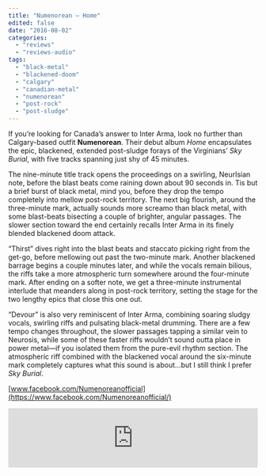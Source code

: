 ```yaml
---
title: "Numenorean – Home"
edited: false
date: "2016-08-02"
categories:
  - "reviews"
  - "reviews-audio"
tags:
  - "black-metal"
  - "blackened-doom"
  - "calgary"
  - "canadian-metal"
  - "numenorean"
  - "post-rock"
  - "post-sludge"
---
```


If you’re looking for Canada’s answer to Inter Arma, look no further than Calgary-based outfit **Numenorean**. Their debut album _Home_ encapsulates the epic, blackened, extended post-sludge forays of the Virginians’ _Sky Burial_, with five tracks spanning just shy of 45 minutes.

The nine-minute title track opens the proceedings on a swirling, NeurIsian note, before the blast beats come raining down about 90 seconds in. Tis but a brief burst of black metal, mind you, before they drop the tempo completely into mellow post-rock territory. The next big flourish, around the three-minute mark, actually sounds more screamo than black metal, with some blast-beats bisecting a couple of brighter, angular passages. The slower section toward the end certainly recalls Inter Arma in its finely blended blackened doom attack.

“Thirst” dives right into the blast beats and staccato picking right from the get-go, before mellowing out past the two-minute mark. Another blackened barrage begins a couple minutes later, and while the vocals remain bilious, the riffs take a more atmospheric turn somewhere around the four-minute mark. After ending on a softer note, we get a three-minute instrumental interlude that meanders along in post-rock territory, setting the stage for the two lengthy epics that close this one out.

“Devour” is also very reminiscent of Inter Arma, combining soaring sludgy vocals, swirling riffs and pulsating black-metal drumming. There are a few tempo changes throughout, the slower passages tapping a similar vein to Neurosis, while some of these faster riffs wouldn’t sound outta place in power metal—if you isolated them from the pure-evil rhythm section. The atmospheric riff combined with the blackened vocal around the six-minute mark completely captures what this sound is about…but I still think I prefer _Sky Burial_.

[www.facebook.com/Numenoreanofficial](https://www.facebook.com/Numenoreanofficial/)

<iframe style="border: 0; width: 100%; height: 120px;" src="https://bandcamp.com/EmbeddedPlayer/album=849142936/size=large/bgcol=ffffff/linkcol=0687f5/tracklist=false/artwork=small/transparent=true/" width="300" height="150" seamless=""><a href="http://numenorean.bandcamp.com/album/home">Home by Numenorean</a></iframe>
